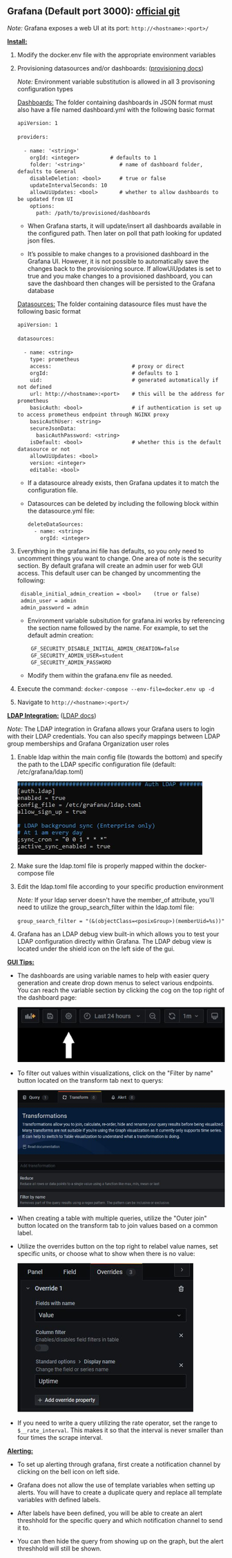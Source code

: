 ## Grafana (Default port 3000): [official git](https://github.com/grafana/grafana)

*Note:* Grafana exposes a web UI at its port: `http://<hostname>:<port>/`

**<ins>Install:</ins>**

1. Modify the docker.env file with the appropriate environment variables

2. Provisioning datasources and/or dashboards: ([provisioning docs](https://grafana.com/docs/grafana/latest/administration/provisioning/))

     *Note:* Environment variable substitution is allowed in all 3 provisoning configuration types

    <ins>Dashboards:</ins> The folder containing dashboards in JSON format must also have a file named dashboard.yml with the following basic format

       apiVersion: 1

       providers:

         - name: '<string>'
           orgId: <integer>			 # defaults to 1
           folder: '<string>'           # name of dashboard folder, defaults to General
           disableDeletion: <bool>      # true or false
           updateIntervalSeconds: 10
           allowUiUpdates: <bool>       # whether to allow dashboards to be updated from UI
           options:
             path: /path/to/provisioned/dashboards

   - When Grafana starts, it will update/insert all dashboards available in the configured path. Then later on poll that path looking for updated json files.

   - It’s possible to make changes to a provisioned dashboard in the Grafana UI. However, it is not possible to automatically save the changes back to the provisioning source. If allowUiUpdates is set to true and you make changes to a provisioned dashboard, you can save the dashboard then changes will be persisted to the Grafana database

    <ins>Datasources:</ins> The folder containing datasource files must have the following basic format

       apiVersion: 1

       datasources:

         - name: <string>
           type: prometheus
           access:                          # proxy or direct
           orgId:                           # defaults to 1
           uid:                             # generated automatically if not defined
           url: http://<hostname>:<port>    # this will be the address for prometheus
           basicAuth: <bool>                # if authentication is set up to access prometheus endpoint through NGINX proxy        
           basicAuthUser: <string>
           secureJsonData: 
             basicAuthPassword: <string>
           isDefault: <bool>                # whether this is the default datasource or not
           allowUiUpdates: <bool>
           version: <integer>
           editable: <bool>                  

   - If a datasource already exists, then Grafana updates it to match the configuration file.

   - Datasources can be deleted by including the following block within the datasource.yml file:

         deleteDataSources:
           - name: <string>
             orgId: <integer>

3. Everything in the grafana.ini file has defaults, so you only need to uncomment things you want to change. One area of note is the security section. By default grafana will create an admin user for web GUI access. This default user can be changed by uncommenting the following:

        disable_initial_admin_creation = <bool>    (true or false)
        admin_user = admin
        admin_password = admin

   - Environment variable subsitution for grafana.ini works by referencing the section name followed by the name. For example, to set the default admin creation:

          GF_SECURITY_DISABLE_INITIAL_ADMIN_CREATION=false
          GF_SECURITY_ADMIN_USER=student
          GF_SECURITY_ADMIN_PASSWORD

   - Modify them within the grafana.env file as needed.

4. Execute the command: `docker-compose --env-file=docker.env up -d`

5. Navigate to `http://<hostname>:<port>/`

**<ins>LDAP Integration:</ins>** ([LDAP docs](https://grafana.com/docs/grafana/latest/auth/ldap/))

  *Note:* The LDAP integration in Grafana allows your Grafana users to login with their LDAP credentials. You can also specify mappings between LDAP group memberships and Grafana Organization user roles

  1. Enable ldap within the main config file (towards the bottom) and specify the path to the LDAP specific configuration file (default: /etc/grafana/ldap.toml)

     ![](images/authldap.JPG)

  2. Make sure the ldap.toml file is properly mapped within the docker-compose file

  3. Edit the ldap.toml file according to your specific production environment

     *Note:* If your ldap server doesn't have the member_of attribute, you'll need to utilize the group_search_filter within the ldap.toml file:
    
       `group_search_filter = "(&(objectClass=<posixGroup>)(memberUid=%s))"`

  4. Grafana has an LDAP debug view built-in which allows you to test your LDAP configuration directly within Grafana. The LDAP debug view is located under the shield icon on the left side of the gui.


**<ins>GUI Tips:</ins>**

  - The dashboards are using variable names to help with easier query generation and create drop down menus to select various endpoints. You can reach the variable section by clicking the cog on the top right of the dashboard page:

    ![](images/variables.JPG)

  - To filter out values within visualizations, click on the "Filter by name" button located on the transform tab next to querys:

    ![](images/transformation.JPG)

  - When creating a table with multiple queries, utilize the "Outer join" button located on the transform tab to join values based on a common label.

  - Utilize the overrides button on the top right to relabel value names, set specific units, or choose what to show when there is no value:

    ![](images/overrides.JPG)

  - If you need to write a query utilizing the rate operator, set the range to `$__rate_interval`. This makes it so that the interval is never smaller than four times the scrape interval.

**<ins>Alerting:</ins>**

  - To set up alerting through grafana, first create a notification channel by clicking on the bell icon on left side.

  - Grafana does not allow the use of template variables when setting up alerts. You will have to create a duplicate query and replace all template variables with defined labels.

  - After labels have been defined, you will be able to create an alert threshhold for the specific query and which notification channel to send it to.

  - You can then hide the query from showing up on the graph, but the alert threshhold will still be shown.
